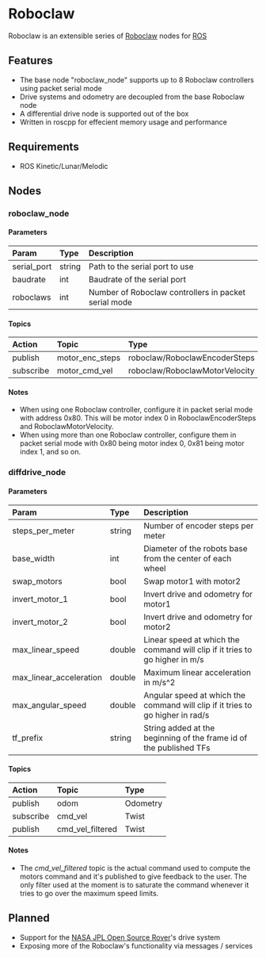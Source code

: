 # Roboclaw
Roboclaw is an extensible series of [Roboclaw][roboclaw] nodes for [ROS][ros]

## Features

- The base node "roboclaw_node" supports up to 8 Roboclaw controllers using packet serial mode
- Drive systems and odometry are decoupled from the base Roboclaw node
- A differential drive node is supported out of the box
- Written in roscpp for effecient memory usage and performance

## Requirements
- ROS Kinetic/Lunar/Melodic

## Nodes

### roboclaw_node

#### Parameters

| Param | Type  | Description  |
| :------------- |:-------------| :-----|
| serial_port | string | Path to the serial port to use |
| baudrate | int | Baudrate of the serial port |
| roboclaws | int | Number of Roboclaw controllers in packet serial mode |

#### Topics
| Action | Topic | Type |
| :------------- |:-------------| :-----|
| publish | motor_enc_steps | roboclaw/RoboclawEncoderSteps |
| subscribe | motor_cmd_vel | roboclaw/RoboclawMotorVelocity |

#### Notes

- When using one Roboclaw controller, configure it in packet serial mode with address 0x80. This will be motor index 0 in RoboclawEncoderSteps and RoboclawMotorVelocity.
- When using more than one Roboclaw controller, configure them in packet serial mode with 0x80 being motor index 0, 0x81 being motor index 1, and so on.

### diffdrive_node

#### Parameters

| Param | Type  | Description  |
| :------------- |:-------------| :-----|
| steps_per_meter | string | Number of encoder steps per meter |
| base_width | int | Diameter of the robots base from the center of each wheel |
| swap_motors | bool | Swap motor1 with motor2 |
| invert_motor_1 | bool | Invert drive and odometry for motor1 |
| invert_motor_2 | bool | Invert drive and odometry for motor2 |
| max_linear_speed | double | Linear speed at which the command will clip if it tries to go higher in m/s |
| max_linear_acceleration | double | Maximum linear acceleration in m/s^2 |
| max_angular_speed | double | Angular speed at which the command will clip if it tries to go higher in rad/s |
| tf_prefix | string | String added at the beginning of the frame id of the published TFs |


#### Topics
| Action | Topic | Type |
| :------------- |:-------------| :-----|
| publish | odom | Odometry |
| subscribe | cmd_vel | Twist |
| publish | cmd_vel_filtered | Twist |

#### Notes

- The *cmd_vel_filtered* topic is the actual command used to compute the motors command and it's published to give feedback to the user. The only filter used at the moment is to saturate the command whenever it tries to go over the maximum speed limits.

## Planned

- Support for the [NASA JPL Open Source Rover][jpl]'s drive system
- Exposing more of the Roboclaw's functionality via messages / services



[roboclaw]: http://www.basicmicro.com
[ros]: http://www.ros.org
[jpl]: https://opensourcerover.jpl.nasa.gov